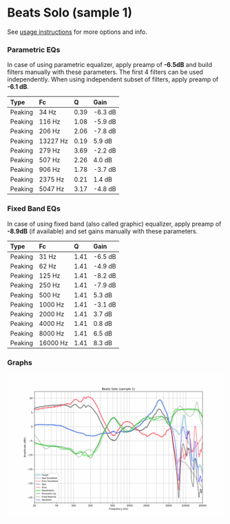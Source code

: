 # Beats Solo (sample 1)
See [usage instructions](https://github.com/jaakkopasanen/AutoEq#usage) for more options and info.

### Parametric EQs
In case of using parametric equalizer, apply preamp of **-6.5dB** and build filters manually
with these parameters. The first 4 filters can be used independently.
When using independent subset of filters, apply preamp of **-6.1 dB**.

| Type    | Fc       |    Q | Gain    |
|:--------|:---------|:-----|:--------|
| Peaking | 34 Hz    | 0.39 | -6.3 dB |
| Peaking | 116 Hz   | 1.08 | -5.9 dB |
| Peaking | 206 Hz   | 2.06 | -7.8 dB |
| Peaking | 13227 Hz | 0.19 | 5.9 dB  |
| Peaking | 279 Hz   | 3.69 | -2.2 dB |
| Peaking | 507 Hz   | 2.26 | 4.0 dB  |
| Peaking | 906 Hz   | 1.78 | -3.7 dB |
| Peaking | 2375 Hz  | 0.21 | 1.4 dB  |
| Peaking | 5047 Hz  | 3.17 | -4.8 dB |

### Fixed Band EQs
In case of using fixed band (also called graphic) equalizer, apply preamp of **-8.9dB**
(if available) and set gains manually with these parameters.

| Type    | Fc       |    Q | Gain    |
|:--------|:---------|:-----|:--------|
| Peaking | 31 Hz    | 1.41 | -6.5 dB |
| Peaking | 62 Hz    | 1.41 | -4.9 dB |
| Peaking | 125 Hz   | 1.41 | -8.2 dB |
| Peaking | 250 Hz   | 1.41 | -7.9 dB |
| Peaking | 500 Hz   | 1.41 | 5.3 dB  |
| Peaking | 1000 Hz  | 1.41 | -3.1 dB |
| Peaking | 2000 Hz  | 1.41 | 3.7 dB  |
| Peaking | 4000 Hz  | 1.41 | 0.8 dB  |
| Peaking | 8000 Hz  | 1.41 | 6.5 dB  |
| Peaking | 16000 Hz | 1.41 | 8.3 dB  |

### Graphs
![](./Beats%20Solo%20(sample%201).png)